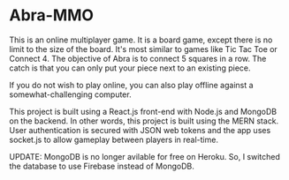 # Abra-MMO

This is an online multiplayer game. It is a board game, except there is no limit to the size of the board. It's most similar to games like Tic Tac Toe or Connect 4. The objective of Abra is to connect 5 squares in a row. The catch is that you can only put your piece next to an existing piece.

If you do not wish to play online, you can also play offline against a somewhat-challenging computer.

This project is built using a React.js front-end with Node.js and MongoDB on the backend. In other words, this project is built using the MERN stack. User authentication is secured with JSON web tokens and the app uses socket.js to allow gameplay between players in real-time.

UPDATE: MongoDB is no longer avilable for free on Heroku. So, I switched the database to use Firebase instead of MongoDB.
